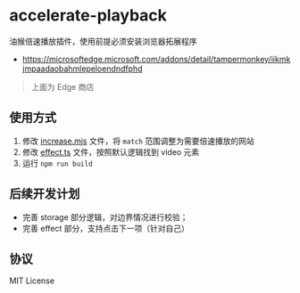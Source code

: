 # accelerate-playback

油猴倍速播放插件，使用前提必须安装浏览器拓展程序

- https://microsoftedge.microsoft.com/addons/detail/tampermonkey/iikmkjmpaadaobahmlepeloendndfphd

> 上面为 Edge 商店

## 使用方式

1. 修改 [increase.mjs](./increase.mjs) 文件，将 `match` 范围调整为需要倍速播放的网站
2. 修改 [effect.ts](./src/effect.ts) 文件，按照默认逻辑找到 video 元素
3. 运行 `npm run build`

## 后续开发计划

- 完善 storage 部分逻辑，对边界情况进行校验；
- 完善 effect 部分，支持点击下一项（针对自己）

## 协议

MIT License
